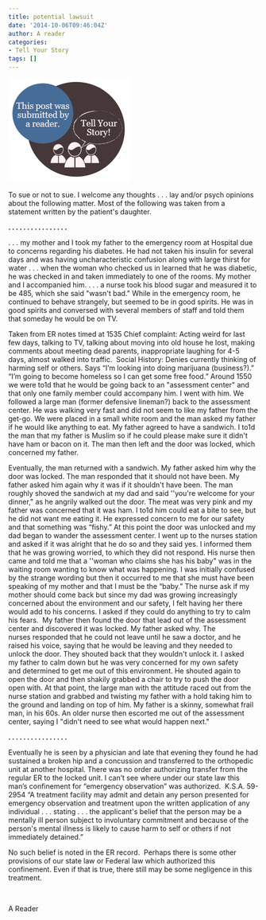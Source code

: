 ```yaml
---
title: potential lawsuit
date: '2014-10-06T09:46:04Z'
author: A reader
categories:
- Tell Your Story
tags: []
---
```


<img class="alignleft size-full wp-image-1519" src="/images/tell-your-story.png" alt="This post was submitted by a reader." width="247" height="209" />

To sue or not to sue. I welcome any thoughts . . . lay and/or psych opinions about the following matter. Most of the following was taken from a statement written by the patient's daughter.

<strong>. . . . . . . . . . . . . . . .</strong>

. . . my mother and I took my father to the emergency room at Hospital due to concerns regarding his diabetes. He had not taken his insulin for several days and was having uncharacteristic confusion along with large thirst for water . . . when the woman who checked us in learned that he was diabetic, he was checked in and taken immediately to one of the rooms. My mother and I accompanied him. . . . a nurse took his blood sugar and measured it to be 485, which she said "wasn't bad." While in the emergency room, he continued to behave strangely, but seemed to be in good spirits. He was in good spirits and conversed with several members of staff and told them that someday he would be on TV.

Taken from ER notes timed at 1535 Chief complaint: Acting weird for last few days, talking to TV, talking about moving into old house he lost, making comments about meeting dead parents, inappropriate laughing for 4-5 days, almost walked into traffic.  Social History: Denies currently thinking of harming self or others. Says “I’m looking into doing marijuana (business?).” “I’m going to become homeless so I can get some free food.” Around 1550 we were to1d that he would be going back to an "assessment center" and that only one family member could accompany him. I went with him. We followed a large man (former defensive lineman?) back to the assessment center. He was walking very fast and did not seem to like my father from the get-go. We were placed in a small white room and the man asked my father if he would like anything to eat. My father agreed to have a sandwich. I to1d the man that my father is Muslim so if he could please make sure it didn't have ham or bacon on it. The man then left and the door was locked, which concerned my father.

Eventually, the man returned with a sandwich. My father asked him why the door was locked. The man responded that it should not have been. My father asked him again why it was if it shouldn't have been. The man roughly shoved the sandwich at my dad and said ''you're welcome for your dinner," as he angrily walked out the door. The meat was very pink and my father was concerned that it was ham. I to1d him could eat a bite to see, but he did not want me eating it. He expressed concern to me for our safety and that something was “fishy.” At this point the door was unlocked and my dad began to wander the assessment center. I went up to the nurses station and asked if it was alright that he do so and they said yes. I informed them that he was growing worried, to which they did not respond. His nurse then came and told me that a ''woman who claims she has his baby" was in the waiting room wanting to know what was happening. I was initially confused by the strange wording but then it occurred to me that she must have been speaking of my mother and that I must be the “baby.” The nurse ask if my mother should come back but since my dad was growing increasingly concerned about the environment and our safety, I felt having her there would add to his concerns. I asked if they could do anything to try to calm his fears.  My father then found the door that lead out of the assessment center and discovered it was locked. My father asked why. The nurses responded that he could not leave until he saw a doctor, and he raised his voice, saying that he would be leaving and they needed to unlock the door. They shouted back that they wouldn't unlock it. I asked my father to calm down but he was very concerned for my own safety and determined to get me out of this environment. He shouted again to open the door and then shakily grabbed a chair to try to push the door open with. At that point, the large man with the attitude raced out from the nurse station and grabbed and twisting my father with a hold taking him to the ground and landing on top of him. My father is a skinny, somewhat frail man, in his 60s. An older nurse then escorted me out of the assessment center, saying I "didn't need to see what would happen next."

<strong>. . . . . . . . . . . . . . . .</strong>

Eventually he is seen by a physician and late that evening they found he had sustained a broken hip and a concussion and transferred to the orthopedic unit at another hospital. There was no order authorizing transfer from the regular ER to the locked unit. I can’t see where under our state law this man’s confinement for “emergency observation” was authorized.  K.S.A. 59-2954 “A treatment facility may admit and detain any person presented for emergency observation and treatment upon the written application of any individual . . . stating . . . the applicant's belief that the person may be a mentally ill person subject to involuntary commitment and because of the person's mental illness is likely to cause harm to self or others if not immediately detained.”

No such belief is noted in the ER record.  Perhaps there is some other provisions of our state law or Federal law which authorized this confinement. Even if that is true, there still may be some negligence in this treatment.

&nbsp;

A Reader